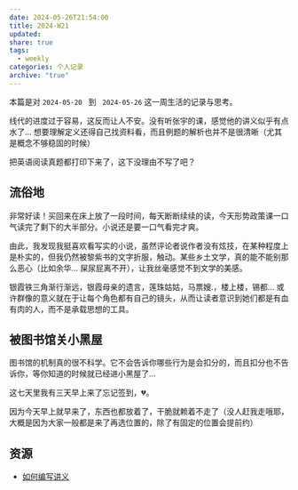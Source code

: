 ```yaml
---
date: 2024-05-26T21:54:00
title: 2024-W21
updated: 
share: true
tags:
  - weekly
categories: 个人记录
archive: "true"
---
```


本篇是对 `2024-05-20 ` 到 ` 2024-05-26` 这一周生活的记录与思考。

线代的进度过于容易，这反而让人不安。没有听张宇的课，感觉他的讲义似乎有点水了... 想要理解定义还得自己找资料看，而且例题的解析也并不是很清晰（尤其是概念不够稳固的时候）

把英语阅读真题都打印下来了，这下没理由不写了吧？

## 流俗地

非常好读！买回来在床上放了一段时间，每天断断续续的读，今天形势政策课一口气读完了剩下的大半部分。小说还是要一口气看完才爽。

由此，我发现我挺喜欢看写实的小说，虽然评论者说作者没有炫技，在某种程度上是朴实的，但我仍然被黎紫书的文字折服，触动。某些乡土文学，真的能不能别那么恶心（比如余华... 屎尿屁离不开），让我丝毫感觉不到文学的美感。

银霞铁三角渐行渐远，银霞母亲的遗言，莲珠姑姑，马票嫂.，楼上楼，锡都... 或许群像的意义就在于让每个角色都有自己的镜头，从而让读者意识到她们都是有血有肉的人，而不是承载思想的工具。

## 被图书馆关小黑屋
图书馆的机制真的很不科学。它不会告诉你哪些行为是会扣分的，而且扣分也不告诉你，等你知道的时候就已经进小黑屋了...

这七天里我有三天早上来了忘记签到，💔。

因为今天早上就早来了，东西也都放着了，干脆就赖着不走了（没人赶我走哦耶，大概是因为大家一般都是来了再选位置的，除了有固定的位置会提前约）

## 资源
- [如何编写讲义](https://www.bilibili.com/video/BV1QU4y1Y7Bo/?p=1&vd_source=d137a8f68ec67946b0fef9810258f095)
